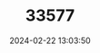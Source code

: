 ---
title: "33577"
category: "Nothocestrum longifolium"
draft: false
date: 2024-02-22 13:03:50
languages:
  English: ["Long-leaved Nothocestrum"]
---